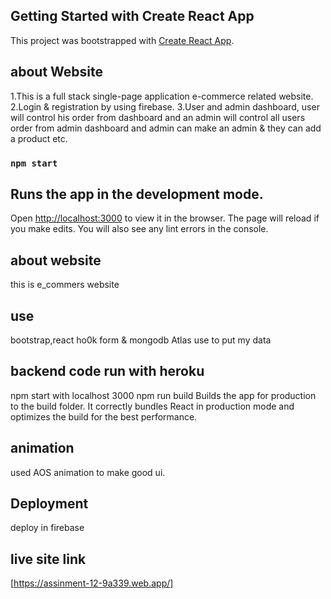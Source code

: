 ## Getting Started with Create React App

This project was bootstrapped with [Create React App](https://github.com/facebook/create-react-app).

## about Website
1.This is a full stack single-page application e-commerce related website.
2.Login & registration by using firebase.
3.User and admin dashboard, user will control his order from dashboard and an 
admin will control all users order from admin dashboard and admin can make 
an admin & they can add a product etc.

### `npm start`

## Runs the app in the development mode.
Open [http://localhost:3000](http://localhost:3000) to view it in the browser.
The page will reload if you make edits.
You will also see any lint errors in the console.

## about website
this is e_commers website

## use
bootstrap,react ho0k form & mongodb Atlas use to put my data

## backend code run with heroku
npm start with localhost 3000
npm run build
Builds the app for production to the build folder.
It correctly bundles React in production mode and optimizes the build for the best performance.

## animation 
used AOS animation to make good ui.

## Deployment
deploy in firebase

## live site link 
[https://assinment-12-9a339.web.app/]


